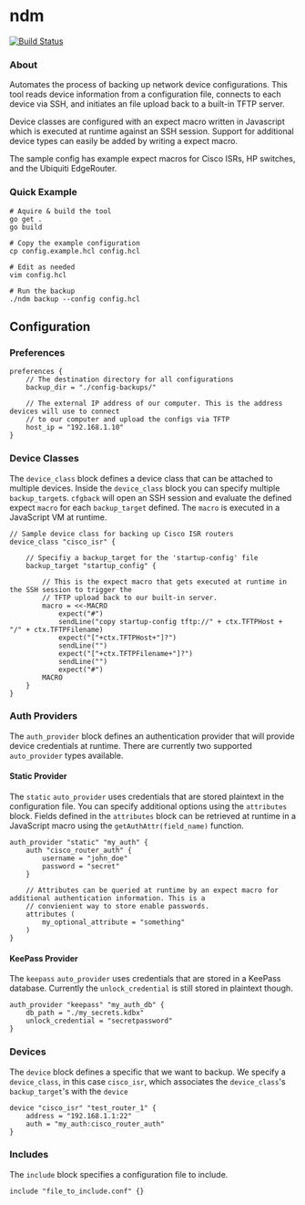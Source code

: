 # ndm

[![Build Status](https://travis-ci.org/samuelhug/ndm.svg?branch=master)](https://travis-ci.org/samuelhug/ndm)

### About
Automates the process of backing up network device configurations. This tool reads device information from a
configuration file, connects to each device via SSH, and initiates an file upload back to a built-in TFTP server.

Device classes are configured with an expect macro written in Javascript which is executed at runtime against an SSH
session. Support for additional device types can easily be added by writing a expect macro.

The sample config has example expect macros for Cisco ISRs, HP switches, and the Ubiquiti EdgeRouter.

### Quick Example
```
# Aquire & build the tool
go get .
go build

# Copy the example configuration
cp config.example.hcl config.hcl

# Edit as needed
vim config.hcl

# Run the backup
./ndm backup --config config.hcl
```

## Configuration


### Preferences
```hcl
preferences {
    // The destination directory for all configurations
    backup_dir = "./config-backups/"
    
    // The external IP address of our computer. This is the address devices will use to connect
    // to our computer and upload the configs via TFTP 
    host_ip = "192.168.1.10"
}
```

### Device Classes
The `device_class` block defines a device class that can be attached to multiple devices. Inside the
`device_class` block you can specify multiple `backup_target`s. `cfgback` will open an SSH session and evaluate the
defined expect `macro` for each `backup_target` defined. The `macro` is executed in a JavaScript VM at runtime. 
```hcl
// Sample device class for backing up Cisco ISR routers
device_class "cisco_isr" {
    
    // Specifiy a backup_target for the 'startup-config' file
    backup_target "startup_config" {
        
        // This is the expect macro that gets executed at runtime in the SSH session to trigger the
        // TFTP upload back to our built-in server.
        macro = <<-MACRO
            expect("#")
            sendLine("copy startup-config tftp://" + ctx.TFTPHost + "/" + ctx.TFTPFilename)
            expect("["+ctx.TFTPHost+"]?")
            sendLine("")
            expect("["+ctx.TFTPFilename+"]?")
            sendLine("")
            expect("#")
        MACRO
    }
}
```

### Auth Providers
The `auth_provider` block defines an authentication provider that will provide device credentials at
runtime. There are currently two supported `auto_provider` types available.   

#### Static Provider
The `static` `auto_provider` uses credentials that are stored plaintext in the configuration file. You can specify
additional options using the `attributes` block. Fields defined in the `attributes` block can be retrieved at runtime in
a JavaScript macro using the `getAuthAttr(field_name)` function.
```hcl
auth_provider "static" "my_auth" {
    auth "cisco_router_auth" {
        username = "john_doe"
        password = "secret"
    }
    
    // Attributes can be queried at runtime by an expect macro for additional authentication information. This is a
    // convienient way to store enable passwords.
    attributes (
        my_optional_attribute = "something"
    )
}
```
#### KeePass Provider
The `keepass` `auto_provider` uses credentials that are stored in a KeePass database. Currently the `unlock_credential`
is still stored in plaintext though.
```hcl
auth_provider "keepass" "my_auth_db" {
    db_path = "./my_secrets.kdbx"
    unlock_credential = "secretpassword"
}
```

### Devices
The `device` block defines a specific that we want to backup. We specify a `device_class`, in this case
`cisco_isr`, which associates the `device_class`'s `backup_target`'s with the `device`
```hcl
device "cisco_isr" "test_router_1" {
    address = "192.168.1.1:22"
    auth = "my_auth:cisco_router_auth"
}
```

### Includes
The `include` block specifies a configuration file to include. 
```hcl
include "file_to_include.conf" {}
```
